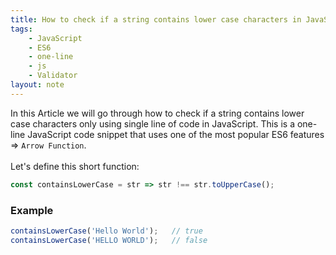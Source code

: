 ```yaml
---
title: How to check if a string contains lower case characters in JavaScript
tags:
    - JavaScript
    - ES6
    - one-line
    - js
    - Validator
layout: note
---
```




In this Article we will go through how to check if a string contains lower case characters only using single line of code in JavaScript.
This is a one-line JavaScript code snippet that uses one of the most popular ES6 features => `Arrow Function`.
<br/>
<br/>
Let's define this short function:

```js {.wrap}
const containsLowerCase = str => str !== str.toUpperCase();
```

### Example

```js {.wrap}
containsLowerCase('Hello World');   // true
containsLowerCase('HELLO WORLD');   // false
```